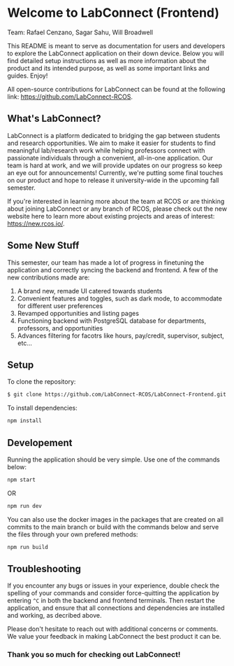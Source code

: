 # Welcome to LabConnect (Frontend)
Team: Rafael Cenzano, Sagar Sahu, Will Broadwell

This README is meant to serve as documentation for users and developers to explore the LabConnect application on their down device. Below you will find detailed setup instructions as well as more information about the product and its intended purpose, as well as some important links and guides. Enjoy!

All open-source contributions for LabConnect can be found at the following link: https://github.com/LabConnect-RCOS.

## What's LabConnect?
LabConnect is a platform dedicated to bridging the gap between students and research opportunities. We aim to make it easier for students to find meaningful lab/research work while helping professors connect with passionate individuals through a convenient, all-in-one application. Our team is hard at work, and we will provide updates on our progress so keep an eye out for announcements! Currently, we're putting some final touches on our product and hope to release it university-wide in the upcoming fall semester.

If you're interested in learning more about the team at RCOS or are thinking about joining LabConnect or any branch of RCOS, please check out the new website here to learn more about existing projects and areas of interest: https://new.rcos.io/.

## Some New Stuff
This semester, our team has made a lot of progress in finetuning the application and correctly syncing the backend and frontend. A few of the new contributions made are:
1. A brand new, remade UI catered towards students
2. Convenient features and toggles, such as dark mode, to accommodate for different user preferences
3. Revamped opportunities and listing pages
4. Functioning backend with PostgreSQL database for departments, professors, and opportunities
5. Advances filtering for facotrs like hours, pay/credit, supervisor, subject, etc...

## Setup

To clone the repository:
```bash
$ git clone https://github.com/LabConnect-RCOS/LabConnect-Frontend.git
```

To install dependencies:
```bash
npm install
```

## Developement
Running the application should be very simple. Use one of the commands below:
```bash
npm start
```
OR
```bash
npm run dev
```

You can also use the docker images in the packages that are created on all commits to the main branch or build with the commands below and serve the files through your own prefered methods:

```bash
npm run build
```

## Troubleshooting
If you encounter any bugs or issues in your experience, double check the spelling of your commands and consider force-quitting the application by entering `^C` in both the backend and frontend terminals. Then restart the application, and ensure that all connections and dependencies are installed and working, as decribed above.

Please don't hesitate to reach out with additional concerns or comments. We value your feedback in making LabConnect the best product it can be.

### Thank you so much for checking out LabConnect!
